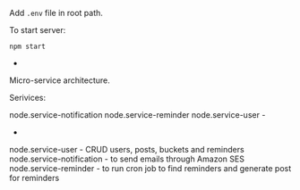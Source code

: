
Add `.env` file in root path.

To start server:

`npm start`

-

Micro-service architecture.

Serivices:

node.service-notification 
node.service-reminder
node.service-user - 

-

node.service-user - CRUD users, posts, buckets and reminders
node.service-notification - to send emails through Amazon SES
node.service-reminder - to run cron job to find reminders and generate post for reminders
